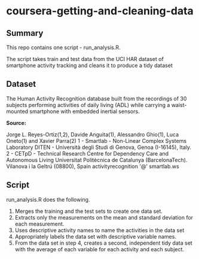 # coursera-getting-and-cleaning-data

## Summary
This repo contains one script  - run_analysis.R.

The script takes train and test data from the UCI HAR dataset of smartphone activity tracking and cleans it to produce a tidy dataset 

## Dataset
The Human Activity Recognition database built from the recordings of 30 subjects performing activities of daily living (ADL) while carrying a waist-mounted smartphone with embedded inertial sensors.

**Source:**

Jorge L. Reyes-Ortiz(1,2), Davide Anguita(1), Alessandro Ghio(1), Luca Oneto(1) and Xavier Parra(2)
1 - Smartlab - Non-Linear Complex Systems Laboratory
DITEN - Università degli Studi di Genova, Genoa (I-16145), Italy. 
2 - CETpD - Technical Research Centre for Dependency Care and Autonomous Living
Universitat Politècnica de Catalunya (BarcelonaTech). Vilanova i la Geltrú (08800), Spain
activityrecognition '@' smartlab.ws



## Script
 run_analysis.R does the following.

1. Merges the training and the test sets to create one data set.
1. Extracts only the measurements on the mean and standard deviation for each measurement.
1. Uses descriptive activity names to name the activities in the data set
1. Appropriately labels the data set with descriptive variable names.
1. From the data set in step 4, creates a second, independent tidy data set with the average of each variable for each activity and each subject.